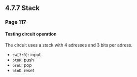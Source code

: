 4.7.7 Stack
-----------

### Page 117

#### Testing circuit operation

The circuit uses a stack with 4 adresses and 3 bits per adress.

 - `sw[3:0]`: input
 - `btnR`: push
 - `brnL`: pop
 - `btnD`: reset
